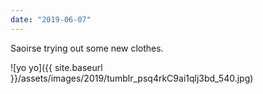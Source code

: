 ```yaml
---
date: "2019-06-07"
---
```


Saoirse trying out some new clothes.

![yo yo]({{ site.baseurl }}/assets/images/2019/tumblr_psq4rkC9ai1qlj3bd_540.jpg)
